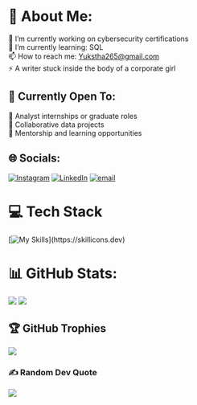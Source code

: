 # 💫 About Me:
🔭 I’m currently working on cybersecurity certifications<br> 🌱 I’m currently learning: SQL<br> 📫 How to reach me: Yukstha265@gmail.com<br> ⚡ A writer stuck inside the body of a corporate girl

 ## 💼 Currently Open To:
🔹 Analyst internships or graduate roles  
🔹 Collaborative data projects  
🔹 Mentorship and learning opportunities 


## 🌐 Socials:
[![Instagram](https://img.shields.io/badge/Instagram-%23E4405F.svg?logo=Instagram&logoColor=white)](https://instagram.com/Say_Seez) [![LinkedIn](https://img.shields.io/badge/LinkedIn-%230077B5.svg?logo=linkedin&logoColor=white)](https://linkedin.com/in/Yuksha_Shrestha) [![email](https://img.shields.io/badge/Email-D14836?logo=gmail&logoColor=white)](mailto:Yukstha265@gmail.com) 


# 💻 Tech Stack
[![My Skills](https://skillicons.dev/icons?i=c,cpp,figma,html,mysql,linux,postgres,)](https://skillicons.dev)


# 📊 GitHub Stats:
![](https://github-readme-stats.vercel.app/api/top-langs/?username=YSTHA&theme=material-palenight&hide_border=true&include_all_commits=false&count_private=false&layout=compact)
![](https://github-readme-stats.vercel.app/api?username=YSTHA&theme=material-palenight&hide_border=true&include_all_commits=false&count_private=false)


## 🏆 GitHub Trophies
![](https://github-profile-trophy.vercel.app/?username=YSTHA&theme=chalk&no-frame=true&no-bg=false&margin-w=4)

### ✍️ Random Dev Quote
![](https://quotes-github-readme.vercel.app/api?type=horizontal&theme=radical)

<!-- Proudly created with GPRM ( https://gprm.itsvg.in ) -->
